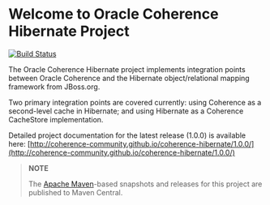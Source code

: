 Welcome to Oracle Coherence Hibernate Project
=============================================

[![Build Status](https://github.com/ghillert/coherence-hibernate/workflows/Java%20CI%20with%20Maven/badge.svg)](https://github.com/{owner}/{repo}/actions)

The Oracle Coherence Hibernate project implements integration points between Oracle Coherence and the Hibernate
object/relational mapping framework from JBoss.org.  

Two primary integration points are covered currently: using Coherence as a second-level cache in
Hibernate; and using Hibernate as a Coherence CacheStore implementation.

Detailed project documentation for the latest release (1.0.0) is available
here: [http://coherence-community.github.io/coherence-hibernate/1.0.0/](http://coherence-community.github.io/coherence-hibernate/1.0.0/)

> **NOTE**
>
> The [Apache Maven](http://maven.apache.org)-based snapshots and releases for this project are published to Maven Central.
